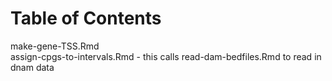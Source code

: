 # Table of Contents

make-gene-TSS.Rmd         
assign-cpgs-to-intervals.Rmd - this calls read-dam-bedfiles.Rmd to read in dnam data
